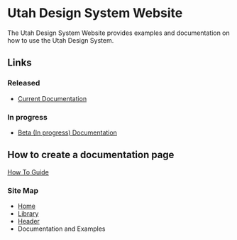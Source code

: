 # Utah Design System Website
The Utah Design System Website provides examples and documentation on how to use the Utah Design System.

## Links

### Released

-  [Current Documentation](https://designsystem.utah.gov/)

### In progress

-  [Beta (In progress) Documentation](https://designsystem.dev.utah.gov/)

## How to create a documentation page

[How To Guide](HOWTO-create-documentation-page.md)

### Site Map

- [Home](https://utahdts.github.io/utah-design-system/)
- [Library](https://utahdts.github.io/utah-design-system/library/)
- [Header](https://utahdts.github.io/utah-design-system/utah-header/)
- Documentation and Examples


